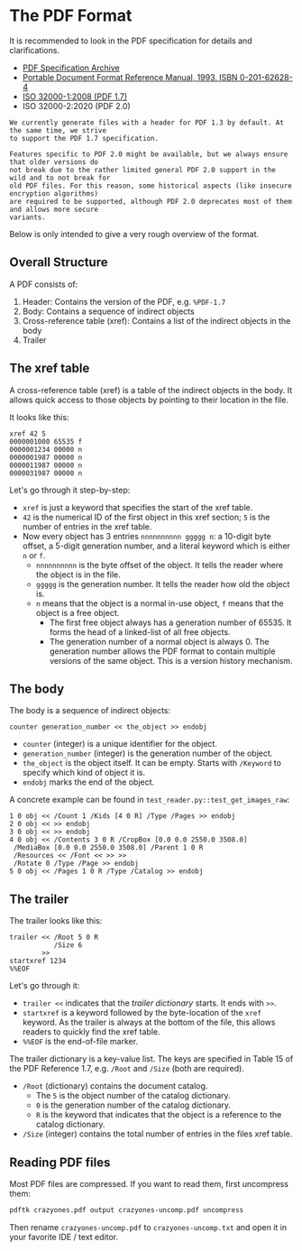 # The PDF Format

It is recommended to look in the PDF specification for details and clarifications.

* [PDF Specification Archive](https://pdfa.org/resource/pdf-specification-archive/)
* [Portable Document Format Reference Manual, 1993. ISBN 0-201-62628-4](https://opensource.adobe.com/dc-acrobat-sdk-docs/pdfstandards/pdfreference1.0.pdf)
* [ISO 32000-1:2008 (PDF 1.7)](https://opensource.adobe.com/dc-acrobat-sdk-docs/pdfstandards/PDF32000_2008.pdf)
* ISO 32000-2:2020 (PDF 2.0)

```{note}
We currently generate files with a header for PDF 1.3 by default. At the same time, we strive
to support the PDF 1.7 specification.

Features specific to PDF 2.0 might be available, but we always ensure that older versions do
not break due to the rather limited general PDF 2.0 support in the wild and to not break for
old PDF files. For this reason, some historical aspects (like insecure encryption algorithms)
are required to be supported, although PDF 2.0 deprecates most of them and allows more secure
variants.
```

Below is only intended to give a very rough overview of the format.

## Overall Structure

A PDF consists of:

1. Header: Contains the version of the PDF, e.g. `%PDF-1.7`
2. Body: Contains a sequence of indirect objects
3. Cross-reference table (xref): Contains a list of the indirect objects in the body
4. Trailer

## The xref table

A cross-reference table (xref) is a table of the indirect objects in the body.
It allows quick access to those objects by pointing to their location in the file.

It looks like this:

```text
xref 42 5
0000001000 65535 f
0000001234 00000 n
0000001987 00000 n
0000011987 00000 n
0000031987 00000 n
```

Let's go through it step-by-step:

* `xref` is just a keyword that specifies the start of the xref table.
* `42` is the numerical ID of the first object in this xref section; `5` is the number of entries in the xref table.
* Now every object has 3 entries `nnnnnnnnnn ggggg n`: a 10-digit byte offset,
  a 5-digit generation number, and a literal keyword which is either `n` or `f`.
    * `nnnnnnnnnn` is the byte offset of the object. It tells the reader where
      the object is in the file.
    * `ggggg` is the generation number. It tells the reader how old the object is.
    * `n` means that the object is a normal in-use object, `f` means that the object
      is a free object.
        * The first free object always has a generation number of 65535. It forms
          the head of a linked-list of all free objects.
        * The generation number of a normal object is always 0. The generation
          number allows the PDF format to contain multiple versions of the same
          object. This is a version history mechanism.

## The body

The body is a sequence of indirect objects:

`counter generation_number << the_object >> endobj`

* `counter` (integer) is a unique identifier for the object.
* `generation_number` (integer) is the generation number of the object.
* `the_object` is the object itself. It can be empty. Starts with `/Keyword` to
  specify which kind of object it is.
* `endobj` marks the end of the object.

A concrete example can be found in `test_reader.py::test_get_images_raw`:

```text
1 0 obj << /Count 1 /Kids [4 0 R] /Type /Pages >> endobj
2 0 obj << >> endobj
3 0 obj << >> endobj
4 0 obj << /Contents 3 0 R /CropBox [0.0 0.0 2550.0 3508.0]
 /MediaBox [0.0 0.0 2550.0 3508.0] /Parent 1 0 R
 /Resources << /Font << >> >>
 /Rotate 0 /Type /Page >> endobj
5 0 obj << /Pages 1 0 R /Type /Catalog >> endobj
```

## The trailer

The trailer looks like this:

```text
trailer << /Root 5 0 R
           /Size 6
        >>
startxref 1234
%%EOF
```

Let's go through it:

* `trailer <<` indicates that the *trailer dictionary* starts. It ends with `>>`.
* `startxref` is a keyword followed by the byte-location of the `xref` keyword.
  As the trailer is always at the bottom of the file, this allows readers to
  quickly find the xref table.
* `%%EOF` is the end-of-file marker.

The trailer dictionary is a key-value list. The keys are specified in
Table 15 of the PDF Reference 1.7, e.g. `/Root` and `/Size` (both are required).

* `/Root` (dictionary) contains the document catalog.
    * The `5` is the object number of the catalog dictionary.
    * `0` is the generation number of the catalog dictionary.
    * `R` is the keyword that indicates that the object is a reference to the
      catalog dictionary.
* `/Size` (integer) contains the total number of entries in the files xref table.


## Reading PDF files

Most PDF files are compressed. If you want to read them, first uncompress them:

```bash
pdftk crazyones.pdf output crazyones-uncomp.pdf uncompress
```

Then rename `crazyones-uncomp.pdf` to `crazyones-uncomp.txt` and open it in
your favorite IDE / text editor.
